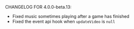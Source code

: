 CHANGELOG FOR 4.0.0-beta.13:

* Fixed music sometimes playing after a game has finished
* Fixed the event api hook when `updateVideo` is `null`
